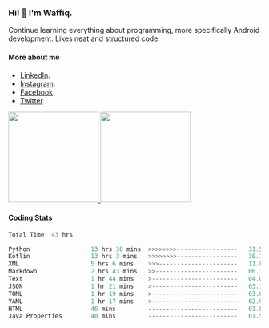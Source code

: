 ### Hi! 👋 I'm Waffiq.

Continue learning everything about programming, more specifically Android development. Likes neat and structured code.

#### More about me 
- [LinkedIn](https://www.linkedin.com/in/waffiqaziz/).
- [Instagram](https://www.instagram.com/waffiqaziz/).
- [Facebook](https://web.facebook.com/WaffiqAziz/).
- [Twitter](https://twitter.com/AzizWaffiq).

<p align="left">
<a href="https://github.com/waffiqaziz">
  <img height="180em" src="https://github-readme-stats-eight-theta.vercel.app/api?username=waffiqaziz&show_icons=true&theme=algolia&include_all_commits=true&count_private=true"/>
  <img height="180em" src="https://github-readme-stats-eight-theta.vercel.app/api/top-langs/?username=waffiqaziz&layout=compact&langs_count=8&theme=algolia"/>
</a>
</p>

#### Coding Stats
<!--START_SECTION:waka-->

```rust
Total Time: 43 hrs

Python                 13 hrs 38 mins  >>>>>>>>-----------------   31.55 %
Kotlin                 13 hrs 3 mins   >>>>>>>>-----------------   30.18 %
XML                    5 hrs 6 mins    >>>----------------------   11.83 %
Markdown               2 hrs 43 mins   >>-----------------------   06.32 %
Text                   1 hr 44 mins    >------------------------   04.01 %
JSON                   1 hr 21 mins    >------------------------   03.13 %
TOML                   1 hr 19 mins    >------------------------   03.07 %
YAML                   1 hr 17 mins    >------------------------   02.98 %
HTML                   46 mins         -------------------------   01.80 %
Java Properties        40 mins         -------------------------   01.58 %
```

<!--END_SECTION:waka-->
